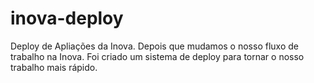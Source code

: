 inova-deploy
============

Deploy de Apliações da Inova. Depois que mudamos o nosso fluxo de trabalho na Inova. Foi criado um sistema de deploy para tornar o nosso trabalho mais rápido.
